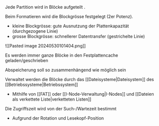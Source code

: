 Jede Partition wird in Blöcke aufgeteilt .

Beim Formatieren wird die Blockgrösse festgelegt (2er Potenz).
- kleine Blockgrösse: gute Ausnutzung der Plattenkapazität (durchgezogene Linie)
- grosse Blockgrösse: schnellerer Datentransfer (gestrichelte Linie)

![[Pasted image 20240530101404.png]]

Es werden immer ganze Blöcke in den Festplattencache geladen/geschrieben

Abspeicherung soll so zusammenhängend wie möglich sein

Verwaltet werden die Blöcke durch das [[Dateisysteme|Dateisystem]] des [[Betriebssysteme|Betriebssystem]]
- Mithilfe von [[FAT]] oder [[I-Node-Verwaltung|I-Nodes]] und [[Dateien als verkettete Liste|verketteten Listen]]

Die Zugriffszeit wird von der Such-/Wartezeit bestimmt
- Aufgrund der Rotation und Lesekopf-Position
